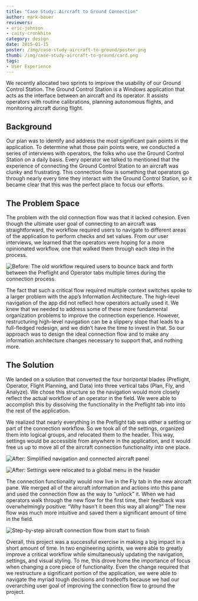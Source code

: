 ```yaml
---
title: "Case Study: Aircraft to Ground Connection"
author: mark-bauer
reviewers:
- eric-johnson
- caity-cronkhite
category: design
date: 2015-01-15
poster: /img/case-study-aircraft-to-ground/poster.png
thumb: /img/case-study-aircraft-to-ground/card.png
tags:
- User Experience
---
```


We recently allocated two sprints to improve the usability of our Ground Control Station. The Ground Control Station is a Windows application that acts as the interface between an aircraft and its operator. It assists operators with routine calibrations, planning autonomous flights, and monitoring aircraft during flight.

Background
----------
Our plan was to identify and address the most significant pain points in the application. To determine what those pain points were, we conducted a series of interviews with operators, the folks who use the Ground Control Station on a daily basis. Every operator we talked to mentioned that the experience of connecting the Ground Control Station to an aircraft was clunky and frustrating. This connection flow is something that operators go through nearly every time they interact with the Ground Control Station, so it became clear that this was the perfect place to focus our efforts.

The Problem Space
-----------------
The problem with the old connection flow was that it lacked cohesion. Even though the ultimate user goal of connecting to an aircraft was straightforward, the workflow required users to navigate to different areas of the application to perform checks and set values. From our user interviews, we learned that the operators were hoping for a more opinionated workflow, one that walked them through each step in the process.

![Before: The old workflow required users to bounce back and forth between the Preflight and Operator tabs multiple times during the connection process.](/img/case-study-aircraft-to-ground/preflight.png)

The fact that such a critical flow required multiple context switches spoke to a larger problem with the app’s Information Architecture. The high-level navigation of the app did not reflect how operators actually used it. We knew that we needed to address some of these more fundamental organization problems to improve the connection experience. However, restructuring high-level navigation can be a slippery slope that leads to a full-fledged redesign, and we didn’t have the time to invest in that. So our approach was to design the ideal connection flow and to make any information architecture changes necessary to support that, and nothing more.

The Solution
------------
We landed on a solution that converted the four horizontal blades (Preflight, Operator, Flight Planning, and Data) into three vertical tabs (Plan, Fly, and Analyze). We chose this structure so the navigation would more closely reflect the actual workflow of an operator in the field. We were able to accomplish this by dissolving the functionality in the Preflight tab into into the rest of the application.

We realized that nearly everything in the Preflight tab was either a setting or part of the connection workflow. So we took all of the settings, organized them into logical groups, and relocated them to the header. This way, settings would be accessible from anywhere in the application, and it would free us up to move all of the aircraft connection functionality into one place.

![After: Simplified navigation and connected aircraft panel](/img/case-study-aircraft-to-ground/connect_new.png)

![After: Settings were relocated to a global menu in the header](/img/case-study-aircraft-to-ground/operator.png)

The connection functionality would now live in the Fly tab in the new aircraft pane. We merged all of the aircraft information and actions into this pane and used the connection flow as the way to “unlock” it. When we had operators walk through the new flow for the first time, their feedback was overwhelmingly positive: “Why hasn’t it been this way all along?” The new flow was much more intuitive and saved them a significant amount of time in the field.

![Step-by-step aircraft connection flow from start to finish](/img/case-study-aircraft-to-ground/connect_details.png)

Overall, this project was a successful exercise in making a big impact in a short amount of time. In two engineering sprints, we were able to greatly improve a critical workflow while simultaneously updating the navigation, settings, and visual styling. To me, this drove home the importance of focus when changing a core piece of functionality. Even the change required that we restructure a significant portion of the application, we were able to navigate the myriad tough decisions and tradeoffs because we had our overarching user goal of improving the connection flow to ground the project.
